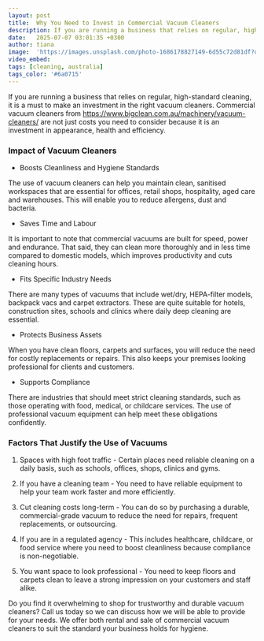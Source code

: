 ```yaml
---
layout: post
title:  Why You Need to Invest in Commercial Vacuum Cleaners
description: If you are running a business that relies on regular, high-standard cleaning, it is a must to make an investment in the right vacuum cleaners.
date:   2025-07-07 03:01:35 +0300
author: tiana
image:  'https://images.unsplash.com/photo-1686178827149-6d55c72d81df?q=80&w=2070&auto=format&fit=crop&ixlib=rb-4.1.0&ixid=M3wxMjA3fDB8MHxwaG90by1wYWdlfHx8fGVufDB8fHx8fA%3D%3D'
video_embed:
tags: [cleaning, australia]
tags_color: '#6a0715'
---
```


If you are running a business that relies on regular, high-standard cleaning, it is a must to make an investment in the right vacuum cleaners. Commercial vacuum cleaners from <https://www.bigclean.com.au/machinery/vacuum-cleaners/> are not just costs you need to consider because it is an investment in appearance, health and efficiency.

### Impact of Vacuum Cleaners

- Boosts Cleanliness and Hygiene Standards

The use of vacuum cleaners can help you maintain clean, sanitised workspaces that are essential for offices, retail shops, hospitality, aged care and warehouses. This will enable you to reduce allergens, dust and bacteria.

- Saves Time and Labour

It is important to note that commercial vacuums are built for speed, power and endurance. That said, they can clean more thoroughly and in less time compared to domestic models, which improves productivity and cuts cleaning hours.

- Fits Specific Industry Needs

There are many types of vacuums that include wet/dry, HEPA-filter models, backpack vacs and carpet extractors. These are quite suitable for hotels, construction sites, schools and clinics where daily deep cleaning are essential.

- Protects Business Assets

When you have clean floors, carpets and surfaces, you will reduce the need for costly replacements or repairs. This also keeps your premises looking professional for clients and customers.

- Supports Compliance

There are industries that should meet strict cleaning standards, such as those operating with food, medical, or childcare services. The use of professional vacuum equipment can help meet these obligations confidently.

### Factors That Justify the Use of Vacuums

1.  Spaces with high foot traffic - Certain places need reliable cleaning on a daily basis, such as schools, offices, shops, clinics and gyms. 

2.  If you have a cleaning team - You need to have reliable equipment to help your team work faster and more efficiently.

3.  Cut cleaning costs long-term - You can do so by purchasing a durable, commercial-grade vacuum to reduce the need for repairs, frequent replacements, or outsourcing.

4.  If you are in a regulated agency - This includes healthcare, childcare, or food service where you need to boost cleanliness because compliance is non-negotiable.

5.  You want space to look professional - You need to keep floors and carpets clean to leave a strong impression on your customers and staff alike.

Do you find it overwhelming to shop for trustworthy and durable vacuum cleaners? Call us today so we can discuss how we will be able to provide for your needs. We offer both rental and sale of commercial vacuum cleaners to suit the standard your business holds for hygiene.